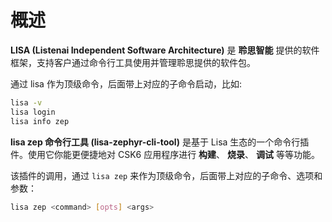 # 概述

**LISA (Listenai Independent Software Architecture)** 是 **聆思智能** 提供的软件框架，支持客户通过命令行工具使用并管理聆思提供的软件包。

通过 lisa 作为顶级命令，后面带上对应的子命令启动，比如:

```bash
lisa -v
lisa login
lisa info zep
```

**lisa zep 命令行工具 (lisa-zephyr-cli-tool)** 是基于 Lisa 生态的一个命令行插件。使用它你能更便捷地对 CSK6 应用程序进行 **构建**、 **烧录**、 **调试** 等等功能。

该插件的调用，通过 `lisa zep` 来作为顶级命令，后面带上对应的子命令、选项和参数：

```bash
lisa zep <command> [opts] <args>
```
